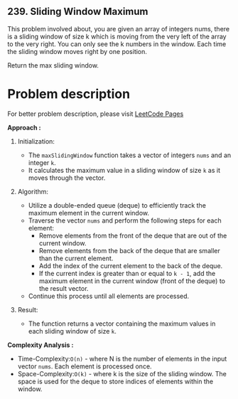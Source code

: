 ## 239. Sliding Window Maximum

This problem involved about, you are given an array of integers nums, there is a sliding window of size k which is moving from the very left of the array to the very right. You can only see the k numbers in the window. Each time the sliding window moves right by one position. <br/>

Return the max sliding window.

# Problem description

For better problem description, please visit [LeetCode Pages](https://leetcode.com/problems/sliding-window-maximum/description/)

**Approach :**<br/>

1. Initialization:

    - The `maxSlidingWindow` function takes a vector of integers `nums` and an integer `k`.
    - It calculates the maximum value in a sliding window of size `k` as it moves through the vector.

2. Algorithm:

    - Utilize a double-ended queue (deque) to efficiently track the maximum element in the current window.
    - Traverse the vector `nums` and perform the following steps for each element:
        - Remove elements from the front of the deque that are out of the current window.
        - Remove elements from the back of the deque that are smaller than the current element.
        - Add the index of the current element to the back of the deque.
        - If the current index is greater than or equal to `k - 1`, add the maximum element in the current window (front of the deque) to the result vector.
    - Continue this process until all elements are processed.

3. Result:
    - The function returns a vector containing the maximum values in each sliding window of size `k`.

**Complexity Analysis :**<br/>

-   Time-Complexity:`O(n)` - where N is the number of elements in the input vector `nums`. Each element is processed once.
-   Space-Complexity:`O(k)` - where k is the size of the sliding window. The space is used for the deque to store indices of elements within the window.
